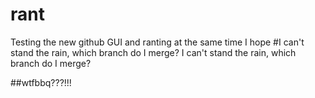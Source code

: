 # rant
Testing the new github GUI and ranting at the same time I hope
#I can't stand the rain, which branch do I merge?
I can't stand the rain, which branch do I merge?

##wtfbbq???!!!
